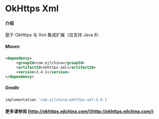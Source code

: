 # OkHttps Xml

#### 介绍

基于 OkHttps 与 Xml 集成扩展（仅支持 Java 8）


##### Maven

```xml
<dependency>
     <groupId>com.ejlchina</groupId>
     <artifactId>okhttps-xml</artifactId>
     <version>3.4.1</version>
</dependency>
```

##### Gradle

```groovy
implementation 'com.ejlchina:okhttps-xml:3.4.1'
```

#### 更多请参阅 [http://okhttps.ejlchina.com/](http://okhttps.ejlchina.com/)
